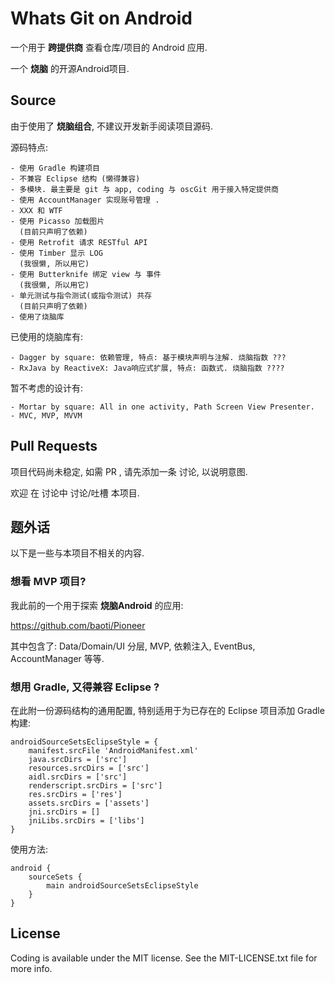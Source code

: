 Whats Git on Android
====================

一个用于 **跨提供商** 查看仓库/项目的 Android 应用.

一个 **烧脑** 的开源Android项目.


Source
------

由于使用了 **烧脑组合**, 不建议开发新手阅读项目源码.

源码特点:

    - 使用 Gradle 构建项目
    - 不兼容 Eclipse 结构 (懒得兼容)
    - 多模块. 最主要是 git 与 app, coding 与 oscGit 用于接入特定提供商
    - 使用 AccountManager 实现账号管理 .
    - XXX 和 WTF
    - 使用 Picasso 加载图片
      (目前只声明了依赖)
    - 使用 Retrofit 请求 RESTful API
    - 使用 Timber 显示 LOG
      (我很懒, 所以用它)
    - 使用 Butterknife 绑定 view 与 事件
      (我很懒, 所以用它)
    - 单元测试与指令测试(或指令测试) 共存
      (目前只声明了依赖)
    - 使用了烧脑库

已使用的烧脑库有:

    - Dagger by square: 依赖管理, 特点: 基于模块声明与注解. 烧脑指数 ???
    - RxJava by ReactiveX: Java响应式扩展, 特点: 函数式. 烧脑指数 ????


暂不考虑的设计有:

    - Mortar by square: All in one activity, Path Screen View Presenter.
    - MVC, MVP, MVVM


Pull Requests
-------------

项目代码尚未稳定, 如需 PR , 请先添加一条 讨论, 以说明意图.

欢迎 在 讨论中 讨论/吐槽 本项目.


题外话
------

以下是一些与本项目不相关的内容.


### 想看 MVP 项目?

我此前的一个用于探索 **烧脑Android** 的应用:

<https://github.com/baoti/Pioneer>

其中包含了: Data/Domain/UI 分层, MVP, 依赖注入, EventBus, AccountManager 等等.


### 想用 Gradle, 又得兼容 Eclipse ?

在此附一份源码结构的通用配置, 特别适用于为已存在的 Eclipse 项目添加 Gradle 构建:

    androidSourceSetsEclipseStyle = {
        manifest.srcFile 'AndroidManifest.xml'
        java.srcDirs = ['src']
        resources.srcDirs = ['src']
        aidl.srcDirs = ['src']
        renderscript.srcDirs = ['src']
        res.srcDirs = ['res']
        assets.srcDirs = ['assets']
        jni.srcDirs = []
        jniLibs.srcDirs = ['libs']
    }

使用方法:

    android {
        sourceSets {
            main androidSourceSetsEclipseStyle
        }
    }


License
-------

Coding is available under the MIT license. See the MIT-LICENSE.txt file for more info.
